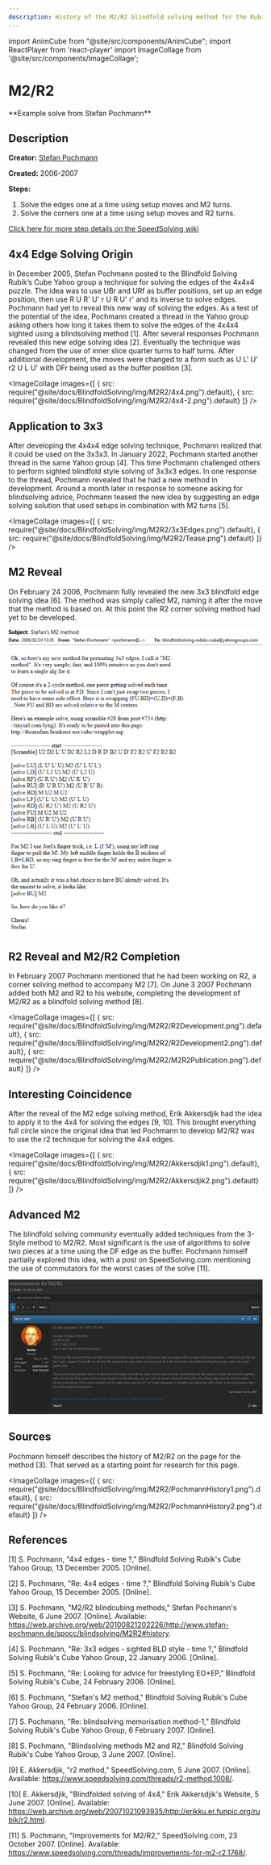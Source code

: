 ```yaml
---
description: History of the M2/R2 blindfold solving method for the Rubik's Cube.
---
```


import AnimCube from "@site/src/components/AnimCube";
import ReactPlayer from 'react-player'
import ImageCollage from '@site/src/components/ImageCollage';

# M2/R2

<AnimCube params="config=../../ReconstructionConfig.txt&initmove=L U L' B' D2 U R' F2 B' D' U B' R2 U' D' F R D' F' U R B2 D B' D'&move={Scramble: L U L' B' D2 U R' F2 B' D' U B' R2 U' D' F R D' F' U R B2 D B' D'}{DB: M U2 M U2}M U2 M U2.{UB: M2}M2.{DL: U' L2 U M2 U' L2 U}U' L2 U M2 U' L2 U.{UR: R' U R U' M2 U R' U' R}R' U R U' M2 U R' U' R.{LF: x' U L2' U' M2 U L2 U' x}x' U L2' U' M2 U L2 U' x.{DB: M U2 M U2}M U2 M U2.{BR: U R' U' M2 U R U'}U R' U' M2 U R U'.{RF: x' U' R2 U M2 U' R2 U x}x' U' R2 U M2 U' R2 U x.{BU: M2}M2.{Orient edges: L F (M' U M' U M' U2 M U M U M U2) F' L'}L F (M' U M' U M' U2 M U M U M U2) F' L'.{LUF: L' U' L' U R2 U' L U L}L' U' L' U R2 U' L U L.{UBR: R2}R2.{DLF: U' L2 U R2 U' L2 U}U' L2 U R2 U' L2 U.{BDR: (R U R' D r2 U') (R U r2' U') (D' R)}(R U R' D r2 U') (R U r2' U') (D' R).{RBD: (R' U R2 U' R' F' R U R2 U' R' F)}(R' U R2 U' R' F' R U R2 U' R' F).{BRU: R2}R2.{BLD: U' L U R2 U' L' U}U' L U R2 U' L' U.{LBU: U' L' U R2 U' L U}U' L' U R2 U' L U.{DBL: L U' F' L2' F U R2 U' F' L2' F U L'}L U' F' L2' F U R2 U' F' L2' F U L'.{Orient corners and fix parity: (L2 y') (R' U' l' L U' L U) (L' r' U) (l U') (F R U)}(L2 y') (R' U' l' L U' L U) (L' r' U) (l U') (F R U)" width="600px" height="400px" />
**Example solve from Stefan Pochmann**

## Description

**Creator:** [Stefan Pochmann](CubingContributors/MethodDevelopers.md#pochmann-stefan)

**Created:** 2006-2007

**Steps:**

1. Solve the edges one at a time using setup moves and M2 turns.
2. Solve the corners one at a time using setup moves and R2 turns.

[Click here for more step details on the SpeedSolving wiki](https://www.speedsolving.com/wiki/index.php?title=M2/R2)

## 4x4 Edge Solving Origin

In December 2005, Stefan Pochmann posted to the Blindfold Solving Rubik’s Cube Yahoo group a technique for solving the edges of the 4x4x4 puzzle. The idea was to use UBr and URf as buffer positions, set up an edge position, then use R U R' U' r U R U' r' and its inverse to solve edges. Pochmann had yet to reveal this new way of solving the edges. As a test of the potential of the idea, Pochmann created a thread in the Yahoo group asking others how long it takes them to solve the edges of the 4x4x4 sighted using a blindsolving method [1]. After several responses Pochmann revealed this new edge solving idea [2]. Eventually the technique was changed from the use of inner slice quarter turns to half turns. After additional development, the moves were changed to a form such as U L' U' r2 U L U' with DFr being used as the buffer position [3].

<ImageCollage
images={[
{ src: require("@site/docs/BlindfoldSolving/img/M2R2/4x4.png").default},
{ src: require("@site/docs/BlindfoldSolving/img/M2R2/4x4-2.png").default}
]}
/>

## Application to 3x3

After developing the 4x4x4 edge solving technique, Pochmann realized that it could be used on the 3x3x3. In January 2022, Pochmann started another thread in the same Yahoo group [4]. This time Pochmann challenged others to perform sighted blindfold style solving of 3x3x3 edges. In one response to the thread, Pochmann revealed that he had a new method in development. Around a month later in response to someone asking for blindsolving advice, Pochmann teased the new idea by suggesting an edge solving solution that used setups in combination with M2 turns [5].

<ImageCollage
images={[
{ src: require("@site/docs/BlindfoldSolving/img/M2R2/3x3Edges.png").default},
{ src: require("@site/docs/BlindfoldSolving/img/M2R2/Tease.png").default}
]}
/>

## M2 Reveal

On February 24 2006, Pochmann fully revealed the new 3x3 blindfold edge solving idea [6]. The method was simply called M2, naming it after the move that the method is based on. At this point the R2 corner solving method had yet to be developed.

![](../img/M2R2/M2Release.png)

## R2 Reveal and M2/R2 Completion

In February 2007 Pochmann mentioned that he had been working on R2, a corner solving method to accompany M2 [7]. On June 3 2007 Pochmann added both M2 and R2 to his website, completing the development of M2/R2 as a blindfold solving method [8].

<ImageCollage
images={[
{ src: require("@site/docs/BlindfoldSolving/img/M2R2/R2Development.png").default},
{ src: require("@site/docs/BlindfoldSolving/img/M2R2/R2Development2.png").default},
{ src: require("@site/docs/BlindfoldSolving/img/M2R2/M2R2Publication.png").default}
]}
/>

## Interesting Coincidence

After the reveal of the M2 edge solving method, Erik Akkersdjik had the idea to apply it to the 4x4 for solving the edges [9, 10]. This brought everything full circle since the original idea that led Pochmann to develop M2/R2 was to use the r2 technique for solving the 4x4 edges.

<ImageCollage
images={[
{ src: require("@site/docs/BlindfoldSolving/img/M2R2/Akkersdjik1.png").default},
{ src: require("@site/docs/BlindfoldSolving/img/M2R2/Akkersdjik2.png").default}
]}
/>

## Advanced M2

The blindfold solving community eventually added techniques from the 3-Style method to M2/R2. Most significant is the use of algorithms to solve two pieces at a time using the DF edge as the buffer. Pochmann himself partially explored this idea, with a post on SpeedSolving.com mentioning the use of commutators for the worst cases of the solve [11].

![](../img/M2R2/AdvancedM2.png)

## Sources

Pochmann himself describes the history of M2/R2 on the page for the method [3]. That served as a starting point for research for this page.

<ImageCollage
images={[
{ src: require("@site/docs/BlindfoldSolving/img/M2R2/PochmannHistory1.png").default},
{ src: require("@site/docs/BlindfoldSolving/img/M2R2/PochmannHistory2.png").default}
]}
/>

## References

[1] S. Pochmann, "4x4 edges - time ?," Blindfold Solving Rubik's Cube Yahoo Group, 13 December 2005. [Online].

[2] S. Pochmann, "Re: 4x4 edges - time ?," Blindfold Solving Rubik's Cube Yahoo Group, 15 December 2005. [Online].

[3] S. Pochmann, "M2/R2 blindcubing methods," Stefan Pochmann's Website, 6 June 2007. [Online]. Available: https://web.archive.org/web/20100821202226/http://www.stefan-pochmann.de/spocc/blindsolving/M2R2#history.

[4] S. Pochmann, "Re: 3x3 edges - sighted BLD style - time ?," Blindfold Solving Rubik's Cube Yahoo Group, 22 January 2006. [Online].

[5] S. Pochmann, "Re: Looking for advice for freestyling EO+EP," Blindfold Solving Rubik's Cube, 24 February 2006. [Online].

[6] S. Pochmann, "Stefan's M2 method," Blindfold Solving Rubik's Cube Yahoo Group, 24 February 2006. [Online].

[7] S. Pochmann, "Re: blindsolving memorisation method-1," Blindfold Solving Rubik's Cube Yahoo Group, 6 February 2007. [Online].

[8] S. Pochmann, "Blindsolving methods M2 and R2," Blindfold Solving Rubik's Cube Yahoo Group, 3 June 2007. [Online].

[9] E. Akkersdjik, "r2 method," SpeedSolving.com, 5 June 2007. [Online]. Available: https://www.speedsolving.com/threads/r2-method.1008/.

[10] E. Akkersdjik, "Blindfolded solving of 4x4," Erik Akkersdjik's Website, 5 June 2007. [Online]. Available: https://web.archive.org/web/20071021093935/http://erikku.er.funpic.org/rubik/r2.html.

[11] S. Pochmann, "Improvements for M2/R2," SpeedSolving.com, 23 October 2007. [Online]. Available: https://www.speedsolving.com/threads/improvements-for-m2-r2.1768/.
